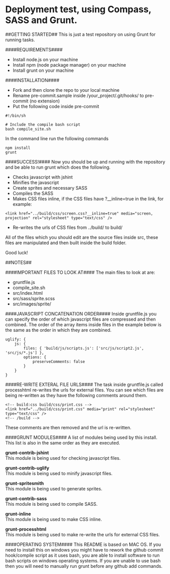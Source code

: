 Deployment test, using Compass, SASS and Grunt.
==========

##GETTING STARTED##
This is just a test repository on using Grunt for running tasks.

####REQUIREMENTS####
- Install node.js on your machine
- Install npm (node package manager) on your machine
- Install grunt on your machine

####INSTALLATION####
- Fork and then clone the repo to your local machine
- Rename pre-commit.sample inside /your_project/.git/hooks/ to pre-commit (no extension)
- Put the following code inside pre-commit
```
#!/bin/sh
 
# Include the compile bash script
bash compile_site.sh
```

In the command line run the following commands
```
npm install
grunt
```

####SUCCESS!####
Now you should be up and running with the repository and be able to run grunt which does the following.
- Checks javascript with jshint
- Minifies the javascript
- Create sprites and necessary SASS
- Compiles the SASS
- Makes CSS files inline, if the CSS files have ?__inline=true in the link, for example:
```
<link href="../build/css/screen.css?__inline=true" media="screen, projection" rel="stylesheet" type="text/css" />
```
- Re-writes the urls of CSS files from ../build/ to build/

All of the files which you should edit are the source files inside src, these files are manipulated and then built inside the build folder.

Good luck!

##NOTES##

####IMPORTANT FILES TO LOOK AT####
The main files to look at are:
- gruntfile.js
- compile_site.sh
- src/index.html
- src/sass/sprite.scss
- src/images/sprite/

####JAVASCRIPT CONCATENATION ORDER####
Inside gruntfile.js you can specify the order of which javascript files are compressed and then combined. The order of the array items inside files in the example below is the same as the order in which they are combined.
```
uglify: {
    js: {
        files: { 'build/js/scripts.js': ['src/js/script2.js', 'src/js/*.js'] },
        options: {
            preserveComments: false
        }
    }
}
```

####RE-WRITE EXTERAL FILE URLS####
The task inside gruntfile.js called processhtml re-writes the urls for external files. You can see which files are being re-written as they have the following comments around them.
```
<!-- build:css build/css/print.css -->
<link href="../build/css/print.css" media="print" rel="stylesheet" type="text/css" />
<!-- /build -->
```
These comments are then removed and the url is re-written.

####GRUNT MODULES####
A list of modules being used by this install. This list is also in the same order as they are executed.

**grunt-contrib-jshint**<br />
This module is being used for checking javascript files.


**grunt-contrib-uglify**<br />
This module is being used to minify javascript files.


**grunt-spritesmith**<br />
This module is being used to generate sprites.


**grunt-contrib-sass**<br />
This module is being used to compile SASS.


**grunt-inline**<br />
This module is being used to make CSS inline.


**grunt-processhtml**<br />
This module is being used to make re-write the urls for external CSS files.

####OPERATING SYSTEM####
This README is based on MAC OS. If you need to install this on windows you might have to rework the github commit hook/compile script as it uses bash, you are able to install software to run bash scripts on windows operating systems. If you are unable to use bash then you will need to manually run grunt before any github add commands.